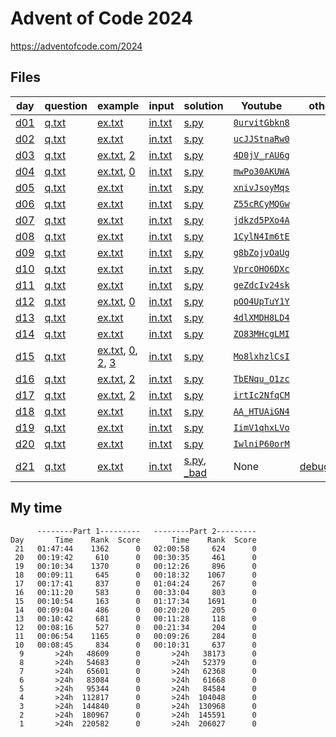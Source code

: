 # Advent of Code 2024

<https://adventofcode.com/2024>

## Files

| day | question | example | input | solution | Youtube | other |
|-----|----------|---------|-------|----------|---------|----------|
|[d01](d01)|[q.txt](d01/q.txt)|[ex.txt](d01/ex.txt)|[in.txt](d01/in.txt)|[s.py](d01/s.py)|[`0urvitGbkn8`](https://youtu.be/0urvitGbkn8)||
|[d02](d02)|[q.txt](d02/q.txt)|[ex.txt](d02/ex.txt)|[in.txt](d02/in.txt)|[s.py](d02/s.py)|[`ucJJStnaRw0`](https://youtu.be/ucJJStnaRw0)||
|[d03](d03)|[q.txt](d03/q.txt)|[ex.txt](d03/ex.txt), [2](d03/ex2.txt)|[in.txt](d03/in.txt)|[s.py](d03/s.py)|[`4D0jV_rAU6g`](https://youtu.be/4D0jV_rAU6g)||
|[d04](d04)|[q.txt](d04/q.txt)|[ex.txt](d04/ex.txt), [0](d04/ex0.txt)|[in.txt](d04/in.txt)|[s.py](d04/s.py)|[`mwPo30AKUWA`](https://youtu.be/mwPo30AKUWA)||
|[d05](d05)|[q.txt](d05/q.txt)|[ex.txt](d05/ex.txt)|[in.txt](d05/in.txt)|[s.py](d05/s.py)|[`xnivJsoyMqs`](https://youtu.be/xnivJsoyMqs)||
|[d06](d06)|[q.txt](d06/q.txt)|[ex.txt](d06/ex.txt)|[in.txt](d06/in.txt)|[s.py](d06/s.py)|[`Z55cRCyMQGw`](https://youtu.be/Z55cRCyMQGw)||
|[d07](d07)|[q.txt](d07/q.txt)|[ex.txt](d07/ex.txt)|[in.txt](d07/in.txt)|[s.py](d07/s.py)|[`jdkzd5PXo4A`](https://youtu.be/jdkzd5PXo4A)||
|[d08](d08)|[q.txt](d08/q.txt)|[ex.txt](d08/ex.txt)|[in.txt](d08/in.txt)|[s.py](d08/s.py)|[`1CylN4Im6tE`](https://youtu.be/1CylN4Im6tE)||
|[d09](d09)|[q.txt](d09/q.txt)|[ex.txt](d09/ex.txt)|[in.txt](d09/in.txt)|[s.py](d09/s.py)|[`g8bZojvOaUg`](https://youtu.be/g8bZojvOaUg)||
|[d10](d10)|[q.txt](d10/q.txt)|[ex.txt](d10/ex.txt)|[in.txt](d10/in.txt)|[s.py](d10/s.py)|[`VprcOHO6DXc`](https://youtu.be/VprcOHO6DXc)||
|[d11](d11)|[q.txt](d11/q.txt)|[ex.txt](d11/ex.txt)|[in.txt](d11/in.txt)|[s.py](d11/s.py)|[`geZdcIv24sk`](https://youtu.be/geZdcIv24sk)||
|[d12](d12)|[q.txt](d12/q.txt)|[ex.txt](d12/ex.txt), [0](d12/ex0.txt)|[in.txt](d12/in.txt)|[s.py](d12/s.py)|[`pOO4UpTuY1Y`](https://youtu.be/pOO4UpTuY1Y)||
|[d13](d13)|[q.txt](d13/q.txt)|[ex.txt](d13/ex.txt)|[in.txt](d13/in.txt)|[s.py](d13/s.py)|[`4dlXMDH8LD4`](https://youtu.be/4dlXMDH8LD4)||
|[d14](d14)|[q.txt](d14/q.txt)|[ex.txt](d14/ex.txt)|[in.txt](d14/in.txt)|[s.py](d14/s.py)|[`ZO83MHcgLMI`](https://youtu.be/ZO83MHcgLMI)||
|[d15](d15)|[q.txt](d15/q.txt)|[ex.txt](d15/ex.txt), [0](d15/ex0.txt), [2](d15/ex2.txt), [3](d15/ex3.txt)|[in.txt](d15/in.txt)|[s.py](d15/s.py)|[`Mo8lxhzlCsI`](https://youtu.be/Mo8lxhzlCsI)||
|[d16](d16)|[q.txt](d16/q.txt)|[ex.txt](d16/ex.txt), [2](d16/ex2.txt)|[in.txt](d16/in.txt)|[s.py](d16/s.py)|[`TbENqu_O1zc`](https://youtu.be/TbENqu_O1zc)||
|[d17](d17)|[q.txt](d17/q.txt)|[ex.txt](d17/ex.txt), [2](d17/ex2.txt)|[in.txt](d17/in.txt)|[s.py](d17/s.py)|[`irtIc2NfqCM`](https://youtu.be/irtIc2NfqCM)||
|[d18](d18)|[q.txt](d18/q.txt)|[ex.txt](d18/ex.txt)|[in.txt](d18/in.txt)|[s.py](d18/s.py)|[`AA_HTUAiGN4`](https://youtu.be/AA_HTUAiGN4)||
|[d19](d19)|[q.txt](d19/q.txt)|[ex.txt](d19/ex.txt)|[in.txt](d19/in.txt)|[s.py](d19/s.py)|[`IimV1qhxLVo`](https://youtu.be/IimV1qhxLVo)||
|[d20](d20)|[q.txt](d20/q.txt)|[ex.txt](d20/ex.txt)|[in.txt](d20/in.txt)|[s.py](d20/s.py)|[`IwlniP60orM`](https://youtu.be/IwlniP60orM)||
|[d21](d21)|[q.txt](d21/q.txt)|[ex.txt](d21/ex.txt)|[in.txt](d21/in.txt)|[s.py](d21/s.py), [_bad](d21/s_bad.py)|None|[debug.py](d21/debug.py)|

## My time

```
      --------Part 1---------   --------Part 2---------
Day       Time    Rank  Score       Time    Rank  Score
 21   01:47:44    1362      0   02:00:58     624      0
 20   00:19:42     610      0   00:30:35     461      0
 19   00:10:34    1370      0   00:12:26     896      0
 18   00:09:11     645      0   00:18:32    1067      0
 17   00:17:41     837      0   01:04:24     267      0
 16   00:11:20     583      0   00:33:04     803      0
 15   00:10:54     163      0   01:17:34    1691      0
 14   00:09:04     486      0   00:20:20     205      0
 13   00:10:42     681      0   00:11:28     118      0
 12   00:08:16     527      0   00:21:34     204      0
 11   00:06:54    1165      0   00:09:26     284      0
 10   00:08:45     834      0   00:10:31     637      0
  9       >24h   48609      0       >24h   38173      0
  8       >24h   54683      0       >24h   52379      0
  7       >24h   65601      0       >24h   62368      0
  6       >24h   83084      0       >24h   61668      0
  5       >24h   95344      0       >24h   84584      0
  4       >24h  112817      0       >24h  104048      0
  3       >24h  144840      0       >24h  130968      0
  2       >24h  180967      0       >24h  145591      0
  1       >24h  220582      0       >24h  206027      0
```

